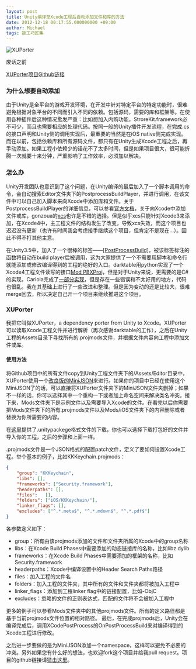```yaml
---
layout: post
title: Unity编译至Xcode工程后自动添加文件和库的方法
date: 2012-12-18 00:17:55.000000000 +09:00
author: Michael
tags: 能工巧匠集
---
```



![XUPorter](http://www.onevcat.com/wp-content/uploads/2012/12/1.png)

废话之前

[XUPorter项目Github链接][3]

   [3]: https://github.com/onevcat/XUPorter

### 为什么想要自动添加

由于Unity是全平台的游戏开发环境，在开发中针对特定平台的特定功能时，很难避免根据对象平台的不同而引入不同的依赖。包括源码，需要的库和框架等。在使用各种插件后这种情况愈发严重：比如想加入内购功能，StroreKit.framework必不可少，而且也需要相应的处理代码。按照一般的Unity插件开发流程，在完成.cs的接口声明和Unity侧的调用实现后，最重要的当然是在iOS native侧完成实现。而在以前，包括依赖库和所有源码文件，都只有在Unity生成Xcode工程之后，再手动添加。如果工程小依赖少的话花不了太多时间，但是如果项目很大，很可能折腾一次就要十来分钟，严重影响了工作效率，必须加以解决。

### 怎么办

Unity开发团队也意识到了这个问题，在Unity编译的最后加入了一个脚本调用的命令，会自动搜索Editor文件夹下的PostprocessBuildPlayer，并进行调用，在该文件中可以自己加入脚本来向Xcode中添加库和文件。关于PostprocessBuildPlayer的详细信息，可以参看[官方文档][5]，关于向Xcode中添加文件或库，gonzoua的[xcs][6]也许是不错的选择。但是似乎xcs只能针对Xcode3来添加，在Xcode4中，主工程文件的结构发生了改变，导致xcs失效，而这个项目也迟迟没有更新（也许有时间我会考虑接手继续这个项目，但肯定不是现在...）。因此不得不打其他主意。

   [5]: http://docs.unity3d.com/Documentation/Manual/BuildPlayerPipeline.html
   [6]: https://github.com/gonzoua/xcs

在Unity3.5中，加入了一个很棒的标签——[[PostProcessBuild]][7]，被该标签标注的函数将自动在build player后被调用，这为大家提供了一个不需要用脚本和命令行就能添加或修改编译得到的工程的绝好的入口。darktable用python实现了一个Xcode4工程文件读写的接口[Mod PBXProj][8]，但是对于Unity来说，更需要的是C#的实现。Cariola完成了[一部分实现][9]，但是存在一些错误和不太好用的地方，代码也很乱。我在其基础上进行了一些改进和整理。但是因为变动的还是比较大，很难merge回去，所以决定自己开一个项目来继续推进这个项目。

   [7]: http://docs.unity3d.com/Documentation/ScriptReference/PostProcessBuildAttribute.html
   [8]: https://bitbucket.org/darktable/mod-pbxproj/overview
   [9]: https://github.com/dcariola/XCodeEditor-for-Unity

### XUPorter

我把它叫做XUPorter，a dependency porter from Unity to Xcode。XUPorter可以读取Xcode工程文件并进行解析（再次感谢darktable的工作），之后在Unity工程的Assets目录下寻找所有的.projmods文件，并根据文件内容向工程中添加文件或库。

#### 使用方法

将Github项目中的所有文件copy到Unity工程文件夹下的/Assets/Editor目录中，XUPorter使用一个[改良版的MiniJSON][10]来进行。如果你的项目中已经在使用这个MiniJSON了的话，可以直接将XUPorter文件夹下的MiniJSON文件夹删掉；如果不一样的话，你可以选择其中一个重构一下或者加上命名空间来解决类名冲突。接下来，Mods文件夹下是示例文件以及需要导入Xcode的文件。在看完以后你需要把Mods文件夹下的所有.projmods文件以及Mods/iOS文件夹下的内容删除或者替换为你所需要的内容。

   [10]: https://github.com/prime31/UIToolkit/blob/master/Assets/Plugins/MiniJSON.cs

在[这里][11]提供了.unitypackege格式文件的下载，你也可以选择下载打包好的文件并导入你的工程，之后的步骤和上面一样。

   [11]: http://d.pr/f/HAzc

.projmods文件是一个JSON格式的配置patch文件，定义了要如何设置Xcode工程。举个基本的例子，比如KKKeychain.projmods：

```json
{
    "group": "KKKeychain",
    "libs": [],
    "frameworks": ["Security.framework"],
    "headerpaths": [],
    "files":   [],
    "folders": ["iOS/KKKeychain/"],
    "linker_flags": [],
    "excludes": ["^.*.meta$", "^.*.mdown$", "^.*.pdf$"]
}
```

各参数定义如下： 

* group：所有由该projmods添加的文件和文件夹所属的Xcode中的group名称 
* libs：在Xcode Build Phases中需要添加的动态链接库的名称，比如libz.dylib 
* frameworks：在Xcode Build Phases中需要添加的框架的名称，比如Security.framework 
* headerpaths：Xcode中编译设置中的Header Search Paths路径 
* files：加入工程的文件名 
* folders：加入工程的文件夹，其中所有的文件和文件夹都将被加入工程中 
* linker_flags：添加到工程linker flag中的链接配置，比如-ObjC
* excludes：忽略的文件的正则表达式，匹配的文件将不会被加入工程中 

更多的例子可以参看Mods文件夹中的其他projmods文件。所有的定义路径都是基于当前projmods文件位置的相对路径。 最后，在完成projmods后，Unity会在编译完成后，调用XCodePostProcess的OnPostProcessBuild来对编译得到的Xcode工程进行修改。

之后进一步要做的是为MiniJSON添加一个namespace，这样可以避免不必要的冲突。另外如果您有什么好的想法，也欢迎fork这个项目并给我pull request。项目的github链接请[猛击这里](https://github.com/onevcat/XUPorter)。
